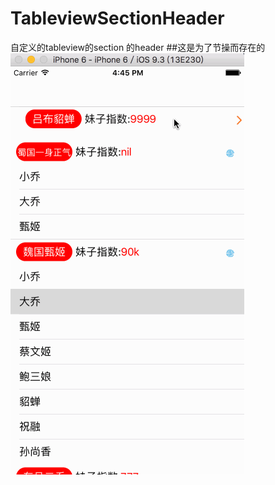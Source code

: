 # TableviewSectionHeader
自定义的tableview的section 的header
##这是为了节操而存在的
![image](https://github.com/Easyzhan/TableviewSectionHeader/blob/master/CustomHeader.gif)
